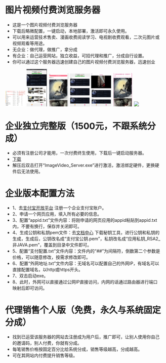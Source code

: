# 图片视频付费浏览服务器
- 这是一个图片视频付费浏览服务器
- 下载后略微配置，一键启动，本地部署，激活即可永久使用。
- 可以用来运营技术售卖、漫画收费阅读学习、电视剧收费观看，二次元图片或视频观看等用途。
- 无企业：做代理，做推广，拿分成
- 有企业：自己运营网站，独立收益，可招代理和推广，分成自行设置。
- 你可以通过这个服务器迅速创建自己的图片视频付费浏览服务器，迅速创业

<img decoding="async" src="https://github.com/dhrdzy/ImageVideo_Server/blob/main/image/1.png" width="13%" hight="13%"> <img decoding="async" src="https://github.com/dhrdzy/ImageVideo_Server/blob/main/image/2.png" width="13%" hight="13%"> <img decoding="async" src="https://github.com/dhrdzy/ImageVideo_Server/blob/main/image/3.png" width="13%" hight="13%"> <img decoding="async" src="https://github.com/dhrdzy/ImageVideo_Server/blob/main/image/4.png" width="13%" hight="13%"> <img decoding="async" src="https://github.com/dhrdzy/ImageVideo_Server/blob/main/image/5.png" width="13%" hight="13%"> <img decoding="async" src="https://github.com/dhrdzy/ImageVideo_Server/blob/main/image/6.png" width="13%" hight="13%"> <img decoding="async" src="https://github.com/dhrdzy/ImageVideo_Server/blob/main/image/7.png" width="13%" hight="13%"> 

# 企业独立完整版（1500元，不跟系统分成）
- 必须有注册公司才能用，一次付费终生使用，下载后一键启动服务器。
- [下载](https://github.com/dhrdzy/ImageVideo_Server/releases/download/1.0.0.1/ImageVideo_Server.zip)
- 解压后双击打开“ImageVideo_Server.exe”进行激活，激活绑定硬件，更换硬件后无法使用。

# 企业版本配置方法
- 1、去[支付宝开放平台](https://openhome.alipay.com/) 注册一个企业支付宝账户。
- 2、申请一个网页应用，填入所有必要的信息。
- 3、配置“appid.txt”文件内容：将刚申请的网页应用的appid粘贴到appid.txt内，不要有换行，保存并关闭即可。
- 4、生成公钥和私钥pem文件：去[文档中心](https://opendocs.alipay.com/common/02kipk?pathHash=0d20b438) 下载秘钥工具，进行公钥和私钥的生成，生成后，公钥改名成“支付宝公钥.pem”，私钥改名成“应用私钥_RSA2_非JAVA.pem”，覆盖到目录中文件即可。
- 5、配置“支付配置.txt”文件内容：文件内的“##”为间隔符，倒数第二个参数是价格，可以随意修改，按需求修改即可。
- 6、配置“外网地址.txt”文件内容：无域名可以配置自己的外网IP，有域名可以直接配置域名，以http或https开头。
- 7、双击启动exe。
- 8、此时，外网可以直接通过公网IP直接访问，内网的话通过路由器进行端口映射后即可访问。

# 代理销售个人版（免费，永久与系统固定分成）
- 找到已运营该服务器的网站去注册成为用户后，推广即可，让别人使用你自己的邀请码，别人付费，你就有分成。
- 每笔销售价格按固定百分比给系统分成，销售等级越高，分成越高。
- 可在其网站内付费提升销售等级。
